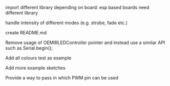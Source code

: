 import different library depending on board: esp based boards need different library

handle intensity of different modes (e.g. strobe, fade etc.)

create README.md

Remove usage of OEMIRLEDController pointer and instead use a similar API such as Serial.begin();

Add all colours test as example

Add more example sketches

Provide a way to pass in which PWM pin can be used